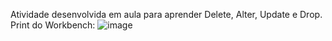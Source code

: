 Atividade desenvolvida em aula para aprender Delete, Alter, Update e Drop.
Print do Workbench:
![image](https://github.com/lncnAmaro/ADSBancodeDados/assets/165618552/2593420b-772d-41f5-9b27-20ee9924b439)
